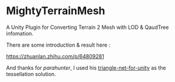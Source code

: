 # MightyTerrainMesh
A Unity Plugin for Converting Terrain 2 Mesh with LOD & QaudTree infomation.

There are some introduction & result here :

https://zhuanlan.zhihu.com/p/64809281

And thanks for *parahunter*, I used his [triangle-net-for-unity](https://github.com/parahunter/triangle-net-for-unity) as the tessellation solution.
